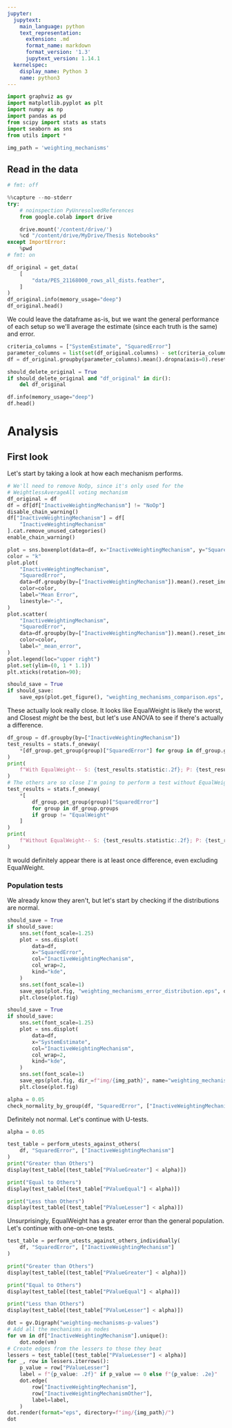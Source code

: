 ```yaml
---
jupyter:
  jupytext:
    main_language: python
    text_representation:
      extension: .md
      format_name: markdown
      format_version: '1.3'
      jupytext_version: 1.14.1
  kernelspec:
    display_name: Python 3
    name: python3
---
```


```python pycharm={"name": "#%%\n"}
import graphviz as gv
import matplotlib.pyplot as plt
import numpy as np
import pandas as pd
from scipy import stats as stats
import seaborn as sns
from utils import *
```

```python pycharm={"name": "#%%\n"}
img_path = 'weighting_mechanisms'
```

<!-- #region pycharm={"name": "#%% md\n"} -->
## Read in the data
<!-- #endregion -->

```python pycharm={"name": "#%%\n"}
# fmt: off
```

```python pycharm={"name": "#%%\n"}
%%capture --no-stderr
try:
    # noinspection PyUnresolvedReferences
    from google.colab import drive

    drive.mount('/content/drive/')
    %cd "/content/drive/MyDrive/Thesis Notebooks"
except ImportError:
    %pwd
# fmt: on
```

```python pycharm={"name": "#%%\n"}
df_original = get_data(
    [
        "data/PES_21168000_rows_all_dists.feather",
    ]
)
df_original.info(memory_usage="deep")
df_original.head()
```

<!-- #region pycharm={"name": "#%% md\n"} -->
We could leave the dataframe as-is, but we want the general performance of each setup so we'll average the estimate (since each truth is the same) and error.
<!-- #endregion -->

```python pycharm={"name": "#%%\n"}
criteria_columns = ["SystemEstimate", "SquaredError"]
parameter_columns = list(set(df_original.columns) - set(criteria_columns))
df = df_original.groupby(parameter_columns).mean().dropna(axis=0).reset_index()
```

```python pycharm={"name": "#%%\n"}
should_delete_original = True
if should_delete_original and "df_original" in dir():
    del df_original
```

```python pycharm={"name": "#%%\n"}
df.info(memory_usage="deep")
df.head()
```

<!-- #region pycharm={"name": "#%% md\n"} -->
# Analysis
<!-- #endregion -->

<!-- #region pycharm={"name": "#%% md\n"} -->
## First look
<!-- #endregion -->

<!-- #region pycharm={"name": "#%% md\n"} -->
Let's start by taking a look at how each mechanism performs.
<!-- #endregion -->

```python pycharm={"name": "#%%\n"}
# We'll need to remove NoOp, since it's only used for the
# WeightlessAverageAll voting mechanism
df_original = df
df = df[df["InactiveWeightingMechanism"] != "NoOp"]
disable_chain_warning()
df["InactiveWeightingMechanism"] = df[
    "InactiveWeightingMechanism"
].cat.remove_unused_categories()
enable_chain_warning()
```

```python pycharm={"name": "#%%\n"}
plot = sns.boxenplot(data=df, x="InactiveWeightingMechanism", y="SquaredError")
color = "k"
plot.plot(
    "InactiveWeightingMechanism",
    "SquaredError",
    data=df.groupby(by=["InactiveWeightingMechanism"]).mean().reset_index(),
    color=color,
    label="Mean Error",
    linestyle="-",
)
plot.scatter(
    "InactiveWeightingMechanism",
    "SquaredError",
    data=df.groupby(by=["InactiveWeightingMechanism"]).mean().reset_index(),
    color=color,
    label="_mean_error",
)
plot.legend(loc="upper right")
plot.set(ylim=(0, 1 * 1.1))
plt.xticks(rotation=90);
```

```python pycharm={"name": "#%%\n"}
should_save = True
if should_save:
    save_eps(plot.get_figure(), "weighting_mechanisms_comparison.eps", dir_=f"img/{img_path}")
```

<!-- #region pycharm={"name": "#%% md\n"} -->
These actually look really close. It looks like EqualWeight is likely the worst, and Closest *might* be the best, but let's use ANOVA to see if there's actually a difference.
<!-- #endregion -->

```python pycharm={"name": "#%%\n"}
df_group = df.groupby(by=["InactiveWeightingMechanism"])
test_results = stats.f_oneway(
    *[df_group.get_group(group)["SquaredError"] for group in df_group.groups]
)
print(
    f"With EqualWeight-- S: {test_results.statistic:.2f}; P: {test_results.pvalue:.2e}"
)
# The others are so close I'm going to perform a test without EqualWeight
test_results = stats.f_oneway(
    *[
        df_group.get_group(group)["SquaredError"]
        for group in df_group.groups
        if group != "EqualWeight"
    ]
)
print(
    f"Without EqualWeight-- S: {test_results.statistic:.2f}; P: {test_results.pvalue:.2e}"
)
```

<!-- #region pycharm={"name": "#%% md\n"} -->
It would definitely appear there is at least once difference, even excluding EqualWeight.
<!-- #endregion -->

<!-- #region pycharm={"name": "#%% md\n"} -->
### Population tests
<!-- #endregion -->

<!-- #region pycharm={"name": "#%% md\n"} -->
We already know they aren't, but let's start by checking if the distributions are normal.
<!-- #endregion -->

```python pycharm={"name": "#%%\n"}
should_save = True
if should_save:
    sns.set(font_scale=1.25)
    plot = sns.displot(
        data=df,
        x="SquaredError",
        col="InactiveWeightingMechanism",
        col_wrap=2,
        kind="kde",
    )
    sns.set(font_scale=1)
    save_eps(plot.fig, "weighting_mechanisms_error_distribution.eps", dir_=f"img/{img_path}")
    plt.close(plot.fig)
```

```python pycharm={"name": "#%%\n"}
should_save = True
if should_save:
    sns.set(font_scale=1.25)
    plot = sns.displot(
        data=df,
        x="SystemEstimate",
        col="InactiveWeightingMechanism",
        col_wrap=2,
        kind="kde",
    )
    sns.set(font_scale=1)
    save_eps(plot.fig, dir_=f"img/{img_path}", name="weighting_mechanisms_estimate_distribution.eps")
    plt.close(plot.fig)
```

```python pycharm={"name": "#%%\n"}
alpha = 0.05
check_normality_by_group(df, "SquaredError", ["InactiveWeightingMechanism"], alpha)
```

<!-- #region pycharm={"name": "#%% md\n"} -->
Definitely not normal. Let's continue with U-tests.
<!-- #endregion -->

```python pycharm={"name": "#%%\n"}
alpha = 0.05
```

```python pycharm={"name": "#%%\n"}
test_table = perform_utests_against_others(
    df, "SquaredError", ["InactiveWeightingMechanism"]
)
print("Greater than Others")
display(test_table[(test_table["PValueGreater"] < alpha)])

print("Equal to Others")
display(test_table[(test_table["PValueEqual"] < alpha)])

print("Less than Others")
display(test_table[(test_table["PValueLesser"] < alpha)])
```

<!-- #region pycharm={"name": "#%% md\n"} -->
Unsurprisingly, EqualWeight has a greater error than the general population. Let's continue with one-on-one tests.
<!-- #endregion -->

```python pycharm={"name": "#%%\n"}
test_table = perform_utests_against_others_individually(
    df, "SquaredError", ["InactiveWeightingMechanism"]
)
```

```python pycharm={"name": "#%%\n"}
print("Greater than Others")
display(test_table[(test_table["PValueGreater"] < alpha)])

print("Equal to Others")
display(test_table[(test_table["PValueEqual"] < alpha)])

print("Less than Others")
display(test_table[(test_table["PValueLesser"] < alpha)])
```

```python pycharm={"name": "#%%\n"}
dot = gv.Digraph("weighting-mechanisms-p-values")
# Add all the mechanisms as nodes
for vm in df["InactiveWeightingMechanism"].unique():
    dot.node(vm)
# Create edges from the lessers to those they beat
lessers = test_table[(test_table["PValueLesser"] < alpha)]
for _, row in lessers.iterrows():
    p_value = row["PValueLesser"]
    label = f"{p_value: .2f}" if p_value == 0 else f"{p_value: .2e}"
    dot.edge(
        row["InactiveWeightingMechanism"],
        row["InactiveWeightingMechanismOther"],
        label=label,
    )
dot.render(format="eps", directory=f"img/{img_path}/")
dot
```
